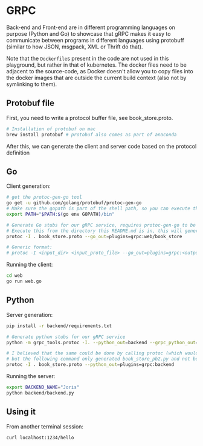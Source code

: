 
# GRPC
Back-end and Front-end are in different programming languages on purpose (Python and Go) to showcase that gRPC makes it easy to communicate between programs in different languages using protobuff (similar to how JSON, msgpack, XML or Thrift do that).

Note that the ```Dockerfile```s present in the code are not used in this playground, but rather in that of kubernetes. The docker files need to be adjacent to the source-code, as Docker doesn't allow you to copy files into the docker images that are outside the current build context (also not by symlinking to them).

## Protobuf file
First, you need to write a protocol buffer file, see book_store.proto.

```bash
# Installation of protobuf on mac
brew install protobuf # protobuf also comes as part of anaconda
```

After this, we can generate the client and server code based on the protocol definition

## Go

Client generation:

```bash
# get the protoc-gen-go tool
go get -u github.com/golang/protobuf/protoc-gen-go
# Make sure the gopath is part of the shell path, so you can execute the protoc-gen-go tool
export PATH="$PATH:$(go env GOPATH)/bin"

# Generate Go stubs for our gRPC service, requires protoc-gen-go to be installed
# Execute this from the directory this README.md is in, this will generate web/book_store/book_store.pb.go:
protoc -I . book_store.proto --go_out=plugins=grpc:web/book_store

# Generic format:
# protoc -I <input_dir> <input_proto_file> --go_out=plugins=grpc:<output_dir>
```

Running the client:
```bash
cd web
go run web.go
```

## Python

Server generation:

```bash
pip install -r backend/requirements.txt

# Generate python stubs for our gRPC service
python -m grpc_tools.protoc -I. --python_out=backend --grpc_python_out=backend book_store.proto

# I believed that the same could be done by calling protoc (which would call the python generator behind the scene),
# but the following command only generated book_store_pb2.py and not book_store_pb2_grpc.py
protoc -I . book_store.proto --python_out=plugins=grpc:backend
```

Running the server:
```bash
export BACKEND_NAME="Joris"
python backend/backend.py
```

## Using it
From another terminal session:

```bash
curl localhost:1234/hello
```